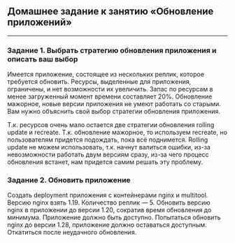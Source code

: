 ## Домашнее задание к занятию «Обновление приложений»
--------
### Задание 1. Выбрать стратегию обновления приложения и описать ваш выбор
Имеется приложение, состоящее из нескольких реплик, которое требуется обновить.
Ресурсы, выделенные для приложения, ограничены, и нет возможности их увеличить.
Запас по ресурсам в менее загруженный момент времени составляет 20%.
Обновление мажорное, новые версии приложения не умеют работать со старыми.
Вам нужно объяснить свой выбор стратегии обновления приложения.

Т.к. ресурсов очень мало остается две стратегии обновления rolling update и recreate. Т.к. обновление мажорное, то используем recreate, но пользователям придется подождать, пока всё поднимется. Rolling update не можем использовать, т.к. начнут валиться ошибки, из-за невозможности работать двум версиям сразу, из-за чего процесс обновления встанет, нам придется самим решать эту проблему.
### Задание 2. Обновить приложение
Создать deployment приложения с контейнерами nginx и multitool. Версию nginx взять 1.19. Количество реплик — 5.
Обновить версию nginx в приложении до версии 1.20, сократив время обновления до минимума. Приложение должно быть доступно.
Попытаться обновить nginx до версии 1.28, приложение должно оставаться доступным.
Откатиться после неудачного обновления.
